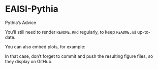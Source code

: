 <!-- README.md is generated from README.Rmd.  Please edit that file -->

# EAISI-Pythia

<!-- badges: start -->

<!-- badges: end -->

Pythia’s Advice

You’ll still need to render `README.Rmd` regularly, to keep `README.md` up-to-date.

You can also embed plots, for example:

In that case, don’t forget to commit and push the resulting figure files, so they display on GitHub.

